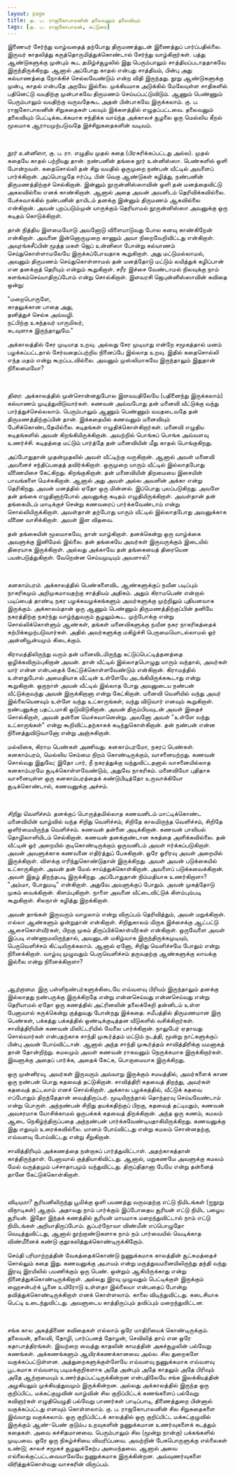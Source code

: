 ```yaml
---
layout: page
title: கு. ப. ராஜகோபாலனின் தலைவனும் தலைவியும்
tags: [கு. ப. ராஜகோபாலன், கட்டுரை]
---
```


இணையர் சேர்ந்து வாழ்வதைத் தற்போது திருமணத்துடன் இணைத்துப் பார்ப்பதில்லை. இருவர் காதலித்து கருத்தொருமித்துக்கொண்டால் சேர்ந்து வாழ்கிறார்கள். பத்து ஆண்டுகளுக்கு முன்பும் கூட தமிழ்ச்சூழலில் இது பெரும்பாலும் சாத்தியப்படாததாகவே இருந்திருக்கிறது. ஆனால் அப்போது காதல் என்பது சாத்தியம், பின்பு அது கல்யாணத்தை நோக்கிச் செல்லவேண்டும் என்ற விதி இருந்தது. நூறு ஆண்டுகளுக்கு முன்பு, காதல் என்பதே அறவே இல்லை. முக்கியமாக அடுக்கில் மேலேயுள்ள சாதிகளில் பதினெட்டு வயதிற்கு முன்பாகவே திருமணம் செய்யப்பட்டுவிடும். ஆணும் பெண்ணும் பெரும்பாலும் வயதிற்கு வருவதேகூட அதன் பின்பாகவே இருக்கலாம். கு. ப. ராஜகோபாலனின் சிறுகதைகள் பலவும் இக்களத்தில் எழுதப்பட்டவை. தலைவனும் தலைவியும் பெட்டிக்கடக்கமாக சந்திக்க வாய்ந்த அக்காலச் சூழலை ஒரு மெல்லிய கீறல் மூலமாக ஆராயமுற்படுவதே இச்சிறுகதைகளின் வடிவம்.

<br />

*நூர் உன்னிஸா*, கு. ப. ரா. எழுதிய முதல் கதை (பிரசுரிக்கப்பட்டது அல்ல). முதல் கதையே காதல் பற்றியது தான். நண்பனின் தங்கை நூர் உன்னிஸ்ஸா. பெண்களில் ஒளி போன்றவள். கதைசொல்லி தன் சிறு வயதில் ஒருமுறை நண்பன் வீட்டில் அவளைப் பார்க்கிறான். அப்பொழுதே ஈர்ப்பு. பின் வெகு ஆண்டுகள் கழித்து, நண்பனின் திருமணத்திற்குச் செல்கிறான். இன்னும் நூருன்னிஸ்ஸாவின் ஒளி தன் மனத்தைவிட்டு அகலவில்லை எனக் காண்கிறான். ஆனால் அதை அவன் அவளிடம் தெரிவிக்கவில்லை. பேச்சுவாக்கில் நண்பனின் தாயிடம் தனக்கு இன்னும் திருமணம் ஆகவில்லை என்கிறான். அவன் புறப்படும்முன் யாருக்கும் தெரியாமல் நூருன்னிஸ்ஸா அவனுக்கு ஒரு கடிதம் கொடுக்கிறாள். 

தான் நித்திய இளமையோடு அவனோடு விளையாடுவது போல கனவு காண்கிறேன் என்கிறாள். அவனை இன்னொருமுறை காணும் அவா நிறைவேறிவிட்டது என்கிறாள். அவுரங்கசீப்பின் மூத்த மகள் ஜெப் உன்னிஸா போன்று கல்யாணம் செய்துகொள்ளாமலேயே இருக்கப்போவதாக கூறுகிறாள். அது மட்டுமல்லாமல், அவனும் திருமணம் செய்துகொள்ளாமல் தன் மனத்தோடு மட்டும் லயித்துக் கழிப்பான் என தனக்குத் தெரியும் என்றும் கூறுகிறாள். சரீர இச்சை வேண்டாமல் நிலவுக்கு நாம் களங்கம்செய்யாதிருப்போம் என்று சொல்கிறாள். இளவரசி ஜெபுன்னிஸ்ஸாவின் கவிதை ஒன்று: 


"மறைபொருளே,<br />
காதலுக்கான பாதை அது,<br />
தனித்துச் செல்க அவ்வழி.<br />
நட்பிற்கு உகந்தவர் யாருமிலர்,<br />
கடவுளாக இருந்தாலுமே."<br />


அக்காலத்தில் சேர முடியாத உறவு. அல்லது சேர முடியாது என்றே சமூகத்தால் மனம் பழக்கப்பட்டதால் சேர்வதைப்பற்றிய நினைப்பே இல்லாத உறவு. இதில் கதைசொல்லி எந்த மதம் என்று கூறப்படவில்லை. அவனும் முஸ்லிமாகவே இருந்தாலும் இதுதான் நிலைமையோ?

<br />

*திரை.* அக்காலத்தில் முன்சொன்னதுபோல இளவயதிலேயே (பதினைந்து இருக்கலாம்) கல்யாணம் முடித்துவிடுவார்கள். கணவன் அவ்வபோது தன் மனைவி வீட்டுக்கு வந்து பார்த்துச்செல்லலாம். பெரும்பாலும் ஆணும் பெண்ணும் வயதடைவதே தன் திருமணத்திற்குப்பின் தான். இக்கதையில் கணவனும் மனைவியும் பேசிக்கொண்டதேயில்லை. கடிதங்கள் எழுதிக்கொள்கிறார்கள். மனைவி எழுதிய கடிதங்களில் அவன் கிறங்கியிருக்கிறான். அவற்றில் பொங்கப் பொங்க அவ்வளவு உணர்ச்சி. கடிதத்தை மட்டும் பார்த்தே தன் மனைவியின் மீது காதல் பொங்குகிறது. 

அப்போதுதான் முதன்முதலில் அவள் வீட்டிற்கு வருகிறான். ஆனால் அவள் மனைவி அவனைச் சந்திப்பதைத் தவிர்க்கிறாள். ஒருமுறை யாரும் வீட்டில் இல்லாதபோது வீணையிசை கேட்கிறது. கிறங்குகிறான். தன் மனைவியின் திறமையை இசையின் பாவங்களை மெச்சுகிறான். ஆனால் அது அவள் அல்ல அவளின் அக்கா என்று தெரிகிறது. அவன் மனத்தில் ஏதோ ஒரு மின்னல். இப்பொது புலப்படுகிறது. அவளே தன் தங்கை எழுதினாற்போல் அவனுக்கு கடிதம் எழுதியிருக்கிறாள். அவள்தான் தன் தங்கையிடம் மாடிக்குச் சென்று கணவரைப் பார்க்கவேண்டாம் என்று சொல்லியிருக்கிறாள். அவள்தான் தற்போது யாரும் வீட்டில் இல்லாதபோது அவனுக்காக வீணை வாசிக்கிறாள். அவள் இள விதவை.

தன் தங்கையின் மூலமாகவே, தான் வாழ்கிறாள். தனக்கென்று ஒரு வாழ்க்கை அவளுக்கு இனிமேல் இல்லை. தன் தங்கையே அவர்கள் இருவருக்கும் இடையில் திரையாக இருக்கிறாள். அல்லது அக்காவே தன் தங்கையைத் திரையென பயன்படுத்துகிறாள். வேறென்ன செய்யமுடியும் அவளால்?

<br />

*கனகாம்பரம்.* அக்காலத்தில் பெண்களைவிட ஆண்களுக்குப் நவீன படிப்பும் நாகரிகமும் அறிமுகமாவதற்கு சாத்தியம் அதிகம். அதும் கிராமபெண் என்றால் படிப்பைத் தாண்டி நகர பழக்கவழக்கங்களும் அவர்களுக்கு முற்றிலும் புதியனவாக இருக்கும். அக்காலம்தான் ஒரு ஆணும் பெண்ணும் திருமணத்திற்குப்பின் தனியே நகரத்திற்கு நகர்ந்து வாழ்ந்துவரும் சூழலும்கூட. முற்போக்கு என்று சொல்லிக்கொள்ளும் ஆண்கள், தங்கள் மனைவிகளுக்கு நவீன நகர நாகரிகத்தைக் கற்பிக்கமுற்படுவார்கள். அதில் அவர்களுக்கு மகிழ்ச்சி பெருமையொடல்லாமல் ஓர் அன்னியூன்யமும் கிடைக்கும். 

கிராமத்திலிருந்து வரும் தன் மனைவிடமிருந்து கட்டுப்பெட்டித்தனத்தை ஒழிக்கவிரும்புகிறான் அவன். தான் வீட்டில் இல்லாதபொழுது யாரும் வந்தால், அவர்கள் யார் என்ன என்பதைக் கேட்டுக்கொள்ளவேண்டும் என்கிறான். கிராமத்தில் உள்ளதுபோல் அமைதியாக வீட்டின் உள்ளேயே அடங்கியிருக்ககூடாது என்று கூறுகிறான். ஒருநாள் அவன் வீட்டில் இல்லாத போது அவனுடைய நண்பன் வீட்டுக்குவந்து அவன் இருக்கிறானா என்று  கேட்கிறான். மனைவி வெளியில் வந்து அவர் இல்லையெனவும் உள்ளே வந்து உட்காருங்கள், வந்து விடுவார் எனவும் கூறுகிறாள். நண்பனுக்கு பதட்டமாகி ஓடுவிடுகிறான். அவன் திரும்பியவுடன் அவள் இதைச் சொல்கிறாள், அவன் தன்னை மெச்சுவானென்று. அவனோ அவள் "உள்ளே வந்து உட்காருங்கள்" என்று கூறிவிட்டதற்காகக் கடிந்துகொள்கிறான். தன் நண்பன் என்ன நினைத்துவிடுவானோ என்று அஞ்சுகிறான். 

மல்லிகை, கிராம பெண்கள் அணிவது. கனகாம்பரமோ, நகரப் பெண்கள். கனகாம்பரம், மெல்லிய செம்மை நிறம் கொண்டிருக்கும், வாசனையற்றது. கணவன் சொல்வது இதுவே; இதோ பார், நீ நகரத்துக்கு வந்துவிட்டதனால் வாசனையில்லாத கனகாம்பரமே சூடிக்கொள்ளவேண்டும், அதுவே நாகரிகம். மனைவியோ புதிதாக வாசனையுள்ள ஒரு கனகாம்பரத்தைக் கண்டுபிடித்தோ உருவாக்கியோ சூடிக்கொண்டால், கணவனுக்கு அச்சம்.

<br />

*சிறிது வெளிச்சம்.* தனக்குப் பொருத்தமில்லாத கணவனிடம் மாட்டிக்கொண்ட மனைவியின் வாழ்வில் வந்த சிறிது வெளிச்சம், சிறிதே காலமிருந்த வெளிச்சம், சிறிதே ஒளிர்மையிருந்த வெளிச்சம். கணவன் தன்னை அடிக்கிறான். கணவன் பாலியல் தொழிலாளியிடம் செல்கிறான். கணவன் தனக்குண்டான சுகத்தை அளிக்கவில்லை. தன் வீட்டின் ஓர் அறையில் குடிகொண்டிருக்கும் ஒருவனிடம் அவள் ஈர்க்கப்படுகிறாள். அவன் அவளுக்காக கணவனை எதிர்த்துப் பேசுகிறான். ஒரே ஓரிரவு அவள் அறையில் இருக்கிறாள். விளக்கு எரிந்துகொண்டுதான் இருக்கிறது. அவள் அவன் படுக்கையில் உட்காருகிறாள். அவன் தன் மேல் சாய்த்துக்கொள்கிறான். அவளைப் படுக்கவைக்கிறான். அவள் இதழ் திறந்தபடி இருக்கிறது. அப்போதுதான் நிம்மதியாக உணர்கிறாளா? "அம்மா, போதுமடி" என்கிறாள். அதுவே அவளுக்குப் போதும். அவன் முகத்தோடு முகம் வைக்கிறான். கிளம்புகிறாள். நாளை அவனை வீட்டைவிட்டுக் கிளம்பும்படி கூறுகிறாள். சிலநாள் கழித்து இறக்கிறாள். 

அவன் தாங்கள் இருவரும் வாழலாம் என்று விருப்பம் தெரிவித்தும், அவள் மறுக்கிறாள். எல்லா ஆண்களும் ஒன்றுதான் என்கிறாள். சிறிதுகாலம் மிருக இச்சைக்கு ஆட்பட்டு ஆசைகொள்வீர்கள், பிறகு முகம் திருப்பிக்கொள்வீர்கள் என்கிறாள். ஒருவேளை அவள் இப்படி எண்ணாமலிருந்தால், அவனுடன் மகிழ்வாக இருந்திருக்கமுடியும், பெருவெளிச்சம் கிட்டியிருக்கலாம். ஆனால் ஏனோ, சிறிது வெளிச்சமே போதும் என்று நினைக்கிறாள். வாழ்வு முழுவதும் பெருவெளிச்சம் தருவதற்கு ஆண்களுக்கு லாயக்கு இல்லை என்று நினைக்கிறாளா?

<br />

*ஆற்றாமை.* இரு பள்ளிநண்பர்களுக்கிடையே எவ்வளவு பிரியம் இருந்தாலும் தனக்கு இல்லாதது நண்பருக்கு இருக்கிறதே என்று என்னசெய்வது என்னசெய்வது என்று தெரியாமல் ஏதோ ஒரு கணத்தில் அட்ரினலின் தலைக்கேறி தன்னிடம் உள்ள பேனாவால் சுருக்கென்று குத்துவது போன்றது இக்கதை. சமீபத்தில் திருமணமான இரு பெண்கள், பக்கத்து பக்கத்தில் ஒண்டிக்குடித்தன வீடுகளில் வசிக்கிறார்கள். சாவித்திரியின் கணவன் மிலிட்டரியில் வேலை பார்க்கிறான். நாலுபேர் ஏதாவது சொல்வார்கள் என்பதற்காக சாந்தி முகூர்த்தம் மட்டும் நடத்தி, மூன்று நாட்களுக்குப் பின்பு அவன் போய்விட்டான். ஆனால் அந்த சாந்தி முகூர்த்தம் சாவித்திரிக்கு யமனாகத் தான் தோன்றிற்று. கமலமும் அவள் கணவன் ராகவனும் நெருக்கமாக இருக்கிறார்கள். இவளுக்கு அதைப் பார்க்க, அதைக் கேட்க, பொறாமையாக இருக்கிறது. 

ஒரு முன்னிரவு, அவர்கள் இருவரும் அவ்வாறு இருக்கும் சமயத்தில், அவர்களைக் காண ஒரு நண்பன் பொது கதவைத் தட்டுகிறான். சாவித்திரி கதவைத் திறந்து, அவர்கள் கதவைத் தட்டலாம் எனச் சொல்கிறாள். அக்கால பழக்கத்தில், வீட்டுக் கதவை எப்போதும் திறந்தேதான் வைத்திருப்பர். மூடியிருந்தால் தொந்தரவு செய்யவேண்டாம் என்று பொருள். அந்நண்பன் சிறிது தயக்கதிற்குப் பிறகு, கதவைத் தட்டியதும், கணவன் அவசரமாக யோசிக்காமல் ஒருபக்கக் கதவைத் திறக்கிறான். அந்த ஒரு கணம், கமலம் ஆடை நெகிழ்ந்திருப்பதை அந்நண்பன் பார்க்கவேண்டியதாகியிருக்கிறது. கணவனுக்கு இது எதுவும் உரைக்கவில்லை. மானம் போய்விட்டது என்று கமலம் சொன்னதற்கு, எவ்வளவு போய்விட்டது என்று சீறுகிறான்.

சாவித்திரியும் அக்கணத்தை நன்றாகப் பார்த்துவிட்டாள். அதற்காகத்தான் காத்திருந்தாள். பேனாவால் குத்தியாகிவிட்டது. ஆனால், மறுகணமே அவளுக்கு கமலம் மேல் வருத்தமும் பச்சாதாபமும் வந்துவிட்டது. திருப்திதானா பேயே என்று தன்னைத் தானே கேட்டுக்கொள்கிறாள்.

<br />

*விடியுமா?* சூரியனிலிருந்து பூமிக்கு ஒளி பயணத்து வருவதற்கு எட்டு நிமிடங்கள் (ஐநூறு விநாடிகள்) ஆகும். அதாவது நாம் பார்க்கும் இப்போதைய சூரியன் எட்டு நிமிட பழைய சூரியன். இதோ இந்தக் கணத்தில் சூரியன் மாயமாக மறைந்துவிட்டால் நாம் எட்டு நிமிடங்கள் அறியாதிருப்போம். சூப்பர்நோவா விண்மீன் எப்பொழுதோ வெடித்துவிட்டது, ஆனால் நூற்றாண்டுகளாக நாம் நம் பார்வையில் வெடிக்காத விண்மீனைக் கண்டு குதூகலித்துக்கொண்டிருக்கிறோம். 

செய்தி பரிமாற்றத்தின் வேகத்தைக்கொண்டு நுணுக்கமாக காலத்தின் சூட்சுமத்தைச் சொல்லும் கதை இது. கணவனுக்கு அபாயம் என்று மருத்துவமனையிலிருந்து தந்தி வந்து இரவு இரயிலில் பயணிக்கும் ஒரு பெண். ஒன்றும் ஆகியிருக்காது என்று நினைத்துக்கொண்டிருக்கிறாள். அல்லது இரவு முழுவதும் பெட்டிக்குள் இருக்கும் ஹைசன்பர்க் பூனை உயிரோடு உள்ளதா இல்லையா என்பதைப் போன்று தவித்துக்கொண்டிருக்கிறாள் எனக் கொள்ளலாம். காலை விடிந்துவிட்டது. கடைசியாக பெட்டி உடைந்துவிட்டது. அவளுடைய காத்திருப்பும் தவிப்பும் மறைந்துவிட்டன.  

<br />

சங்க கால அகத்திணை கவிதைகள் எல்லாம் ஒரே மாதிரியைக் கொண்டிருக்கும். தலைவன், தலைவி, தோழி, பார்ப்பனத் தோழன், செவிலித் தாய் என ஒரே கதாபாத்திரங்கள். இவற்றை வைத்து காதலின் காமத்தின் அகச்சூழலின் பல்வேறு கணங்கள். அக்கணங்களும் ஆயிரக்கணக்கானவை அல்ல. சில துறைகளே வகுக்கப்பட்டுள்ளன. அத்துறைகளுக்குள்ளேயே எவ்வளவு நுணுக்கமாக எவ்வளவு பூடகமாக எவ்வளவு படிமக்குறிகளாக அதே அன்பும் அதே காதலும் அதே பிரிவும் அதே ஆற்றாமையும் உணர்த்தப்பட்டிருக்கின்றன என்பதிலேயே சங்க இலக்கியத்தின் அழகியலும் முக்கியத்துவமும் இருக்கின்றன. அல்லது அக்காலத்தில் இருந்த ஒரு குறிப்பிட்ட மக்கட்குழுவின் வாழ்வின் சில குறிப்பிட்டக் கணங்களைப் பல்வேறு கவிஞர்கள் எழுதியெழுதி பல்வேறு பாணர்கள் பாடிப்பாடி, திணைத்துறை பின்னால் வகுக்கப்பட்டது எனவும் கொள்ளலாம். கு. ப. ராஜகோபாலனின் சில சிறுகதைகளை இவ்வாறு வகுக்கலாம். ஒரு குறிப்பிட்டக் காலத்தில் ஒரு குறிப்பிட்ட மக்கட்குழுவில் இருக்கும் ஆண்-பெண் குடும்ப உறவுகளின் நுணுக்கமான உணர்வுகளைக் கடத்தும் கதைகள். அவை கச்சிதமானவை. பெரும்பாலும் சில (மூன்று நான்கு) பக்கங்களில் முடிபவை. ஒரே ஒரு நிகழ்ச்சியை விவரிப்பவை. அவற்றின் பேசுபொருளுக்கு எல்லைகள் உண்டு; காலச் சமூகச் சூழலுக்கேற்ப அமைந்தவை. ஆனால் அவை எல்லைக்குட்பட்டவையாலேயே நுணுக்கமாக இருக்கின்றன. அவ்வுணர்வுகளை விரித்துக்கொள்வது வாசகரின் விருப்பம்.
